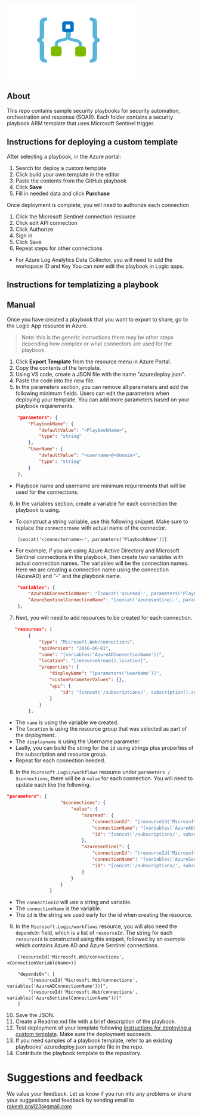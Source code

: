 <img src="logic_app_logo.png" alt="LogicApps Logo" width="350" height="200">

## About
This repo contains sample security playbooks for security automation, orchestration and response (SOAR). Each folder contains a security playbook ARM template that uses Microsoft Sentinel trigger.

## Instructions for deploying a custom template
After selecting a playbook, in the Azure portal:
1. Search for deploy a custom template
2. Click build your own template in the editor
3. Paste the contents from the GitHub playbook 
4. Click **Save**
5. Fill in needed data and click **Purchase**

Once deployment is complete, you will need to authorize each connection.
1. Click the Microsoft Sentinel connection resource
2. Click edit API connection
3. Click Authorize
4. Sign in
5. Click Save
6. Repeat steps for other connections
 * For Azure Log Analytics Data Collector,  you will need to add the workspace ID and Key
You can now edit the playbook in Logic apps.

## Instructions for templatizing a playbook  
## Manual  

Once you have created a playbook that you want to export to share, go to the Logic App resource in Azure.
> Note: this is the generic instructions there may be other steps depending how complex or what connectors are used for the playbook.
1. Click **Export Template** from the resource menu in Azure Portal.
2. Copy the contents of the template.
3. Using VS code, create a JSON file with the name "azuredeploy.json".
4. Paste the code into the new file.
5. In the parameters section, you can remove all parameters and add the following minimum fields. Users can edit the parameters when deploying your template. You can add more parameters based on your playbook requirements.
```json
    "parameters": {
        "PlaybookName": {
            "defaultValue": "<PlaybookName>",
            "type": "string"
        },
        "UserName": {
            "defaultValue": "<username>@<domain>",
            "type": "string"
        }
    },
```
* Playbook name and username are minimum requirements that will be used for the connections.
6. In the variables section, create a variable for each connection the playbook is using. 
* To construct a string variable, use this following snippet. Make sure to replace the `connectorname` with actual name of the connector.

```
    [concat('<connectorname>-', parameters('PlaybookName'))]
```

* For example, if you are using Azure Active Directory and Microsoft Sentinel connections in the playbook, then create two variables with actual connection names. The variables will be the connection names.  Here we are creating a connection name using the connection (AzureAD) and "-" and the playbook name.

```json
    "variables": {
        "AzureADConnectionName": "[concat('azuread-', parameters('PlaybookName'))]",
        "AzureSentinelConnectionName": "[concat('azuresentinel-', parameters('PlaybookName'))]"
    },
```

7. Next, you will need to add resources to be created for each connection.
```json
   "resources": [
        {
            "type": "Microsoft.Web/connections",
            "apiVersion": "2016-06-01",
            "name": "[variables('AzureADConnectionName')]",
            "location": "[resourceGroup().location]",
            "properties": {
                "displayName": "[parameters('UserName')]",
                "customParameterValues": {},
                "api": {
                    "id": "[concat('/subscriptions/', subscription().subscriptionId, '/providers/Microsoft.Web/locations/', resourceGroup().location, '/managedApis/azuread')]"
                }
            }
        },
```
* The `name` is using the variable we created.  
* The `location` is using the resource group that was selected as part of the deployment.  
* The `displayname` is using the Username parameter. 
* Lastly, you can build the string for the `id` using strings plus properties of the subscription and resource group. 
* Repeat for each connection needed.

8. In the `Microsoft.Logic/workflows` resource under `parameters / $connections`, there will be a `value` for each connection.  You will need to update each like the following.
```json
"parameters": {
                    "$connections": {
                        "value": {
                            "azuread": {
                                "connectionId": "[resourceId('Microsoft.Web/connections', variables('AzureADConnectionName'))]",
                                "connectionName": "[variables('AzureADConnectionName')]",
                                "id": "[concat('/subscriptions/', subscription().subscriptionId, '/providers/Microsoft.Web/locations/', resourceGroup().location, '/managedApis/azuread')]"
                            },
                            "azuresentinel": {
                                "connectionId": "[resourceId('Microsoft.Web/connections', variables('AzureSentinelConnectionName'))]",
                                "connectionName": "[variables('AzureSentinelConnectionName')]",
                                "id": "[concat('/subscriptions/', subscription().subscriptionId, '/providers/Microsoft.Web/locations/', resourceGroup().location, '/managedApis/azuresentinel')]"
                            }
                        }
                    }
                }

```
* The `connectionId` will use a string and variable.  
* The `connectionName` is the variable.  
* The `id` is the string we used early for the id when creating the resource.

9. In the `Microsoft.Logic/workflows` resource, you will also need the `dependsOn` field, which is a list of `resourceId`. The string for each `resourceId` is constructed using this snippet, followed by an example which contains Azure AD and Azure Sentinel connections.

```
    [resourceId('Microsoft.Web/connections', <ConnectionVariableName>)]
``` 

```
    "dependsOn": [
        "[resourceId('Microsoft.Web/connections', variables('AzureADConnectionName'))]",
        "[resourceId('Microsoft.Web/connections', variables('AzureSentinelConnectionName'))]"
    ]
```

10. Save the JSON.
11. Create a Readme.md file with a brief description of the playbook.
12. Test deployment of your template following [Instructions for deploying a custom template](#Instructions-for-deploying-a-custom-template). Make sure the deployment succeeds.
13. If you need samples of a playbook template, refer to an existing playbooks' azuredeploy.json sample file in the repo.
14. Contribute the playbook template to the repository.

# Suggestions and feedback
We value your feedback. Let us know if you run into any problems or share your suggestions and feedback by sending email to rakesh.pra123@gmail.com
